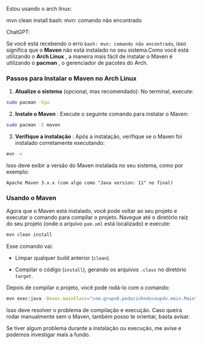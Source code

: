 Estou usando o arch linux:

mvn clean install
bash: mvn: comando não encontrado

ChatGPT: 

Se você está recebendo o erro `bash: mvn: comando não encontrado`, isso significa que o **Maven**  não está instalado no seu sistema.Como você está utilizando o **Arch Linux** , a maneira mais fácil de instalar o Maven é utilizando o **pacman** , o gerenciador de pacotes do Arch.
### Passos para Instalar o Maven no Arch Linux 
 
1. **Atualize o sistema**  (opcional, mas recomendado):
No terminal, execute:

```bash
sudo pacman -Syu
```
 
2. **Instale o Maven** :
Execute o seguinte comando para instalar o Maven:

```bash
sudo pacman -S maven
```
 
3. **Verifique a instalação** :
Após a instalação, verifique se o Maven foi instalado corretamente executando:

```bash
mvn -v
```

Isso deve exibir a versão do Maven instalada no seu sistema, como por exemplo:


```arduino
Apache Maven 3.x.x (com algo como "Java version: 11" no final)
```

### Usando o Maven 
Agora que o Maven está instalado, você pode voltar ao seu projeto e executar o comando para compilar o projeto. Navegue até o diretório raiz do seu projeto (onde o arquivo `pom.xml` está localizado) e execute:

```bash
mvn clean install
```

Esse comando vai:
 
- Limpar qualquer build anterior (`clean`).
 
- Compilar o código (`install`), gerando os arquivos `.class` no diretório `target`.

Depois de compilar o projeto, você pode rodá-lo com o comando:


```bash
mvn exec:java -Dexec.mainClass="com.grupo8.pedacinhodoceupdv.main.Main"
```

Isso deve resolver o problema de compilação e execução. Caso queira rodar manualmente sem o Maven, também posso te orientar, basta avisar.

Se tiver algum problema durante a instalação ou execução, me avise e podemos investigar mais a fundo.
